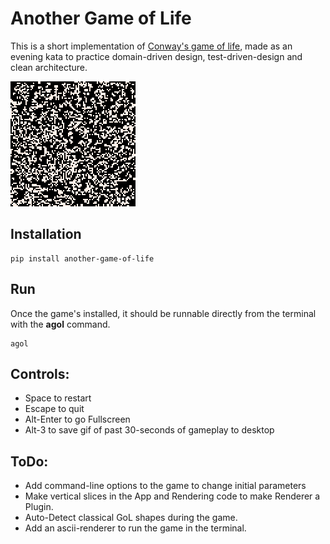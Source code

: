 # Another Game of Life

This is a short implementation of [Conway's game of life](https://en.wikipedia.org/wiki/Conway%27s_Game_of_Life), made 
as an evening kata to practice domain-driven design, test-driven-design and clean architecture.

![GameScreenshots](img/screenshots.gif)


## Installation
```
pip install another-game-of-life
``` 


## Run

Once the game's installed, it should be runnable directly from the terminal with the **agol** command.

```
agol
```


## Controls:

  - Space to restart
  - Escape to quit
  - Alt-Enter to go Fullscreen
  - Alt-3 to save gif of past 30-seconds of gameplay to desktop

## ToDo:

  - Add command-line options to the game to change initial parameters
  - Make vertical slices in the App and Rendering code to make Renderer a Plugin.
  - Auto-Detect classical GoL shapes during the game.
  - Add an ascii-renderer to run the game in the terminal.
  
  